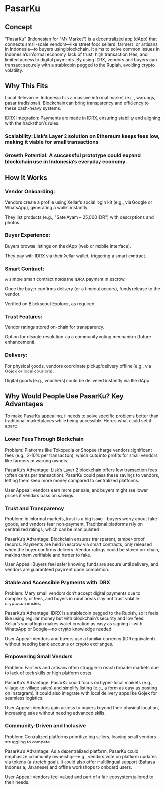 # PasarKu

## Concept
"PasarKu" (Indonesian for "My Market") is a decentralized app (dApp) that connects small-scale vendors—like street food sellers, farmers, or artisans in Indonesia—to buyers using blockchain. It aims to solve common issues in Indonesia’s informal economy: lack of trust, high transaction fees, and limited access to digital payments. By using IDRX, vendors and buyers can transact securely with a stablecoin pegged to the Rupiah, avoiding crypto volatility.
## Why This Fits
Local Relevance: Indonesia has a massive informal market (e.g., warungs, pasar tradisional). Blockchain can bring transparency and efficiency to these cash-heavy systems.

IDRX Integration: Payments are made in IDRX, ensuring stability and aligning with the hackathon’s rules.

### Scalability: Lisk’s Layer 2 solution on Ethereum keeps fees low, making it viable for small transactions.

### Growth Potential: A successful prototype could expand blockchain use in Indonesia’s everyday economy.

## How It Works
### Vendor Onboarding:
Vendors create a profile using Xellar’s social login kit (e.g., via Google or WhatsApp), generating a wallet instantly.

They list products (e.g., "Sate Ayam – 25,000 IDR") with descriptions and photos.

### Buyer Experience:
Buyers browse listings on the dApp (web or mobile interface).

They pay with IDRX via their Xellar wallet, triggering a smart contract.

### Smart Contract:
A simple smart contract holds the IDRX payment in escrow.

Once the buyer confirms delivery (or a timeout occurs), funds release to the vendor.

Verified on Blockscout Explorer, as required.

### Trust Features:
Vendor ratings stored on-chain for transparency.

Option for dispute resolution via a community voting mechanism (future enhancement).

### Delivery:
For physical goods, vendors coordinate pickup/delivery offline (e.g., via Gojek or local couriers).

Digital goods (e.g., vouchers) could be delivered instantly via the dApp.

## Why Would People Use PasarKu? Key Advantages
To make PasarKu appealing, it needs to solve specific problems better than traditional marketplaces while being accessible. Here’s what could set it apart:
### Lower Fees Through Blockchain
Problem: Platforms like Tokopedia or Shopee charge vendors significant fees (e.g., 2-10% per transaction), which cuts into profits for small vendors like farmers or warung owners.

PasarKu’s Advantage: Lisk’s Layer 2 blockchain offers low transaction fees (often cents per transaction). PasarKu could pass these savings to vendors, letting them keep more money compared to centralized platforms.

User Appeal: Vendors earn more per sale, and buyers might see lower prices if vendors pass on savings.

### Trust and Transparency
Problem: In informal markets, trust is a big issue—buyers worry about fake goods, and vendors fear non-payment. Traditional platforms rely on centralized ratings, which can be manipulated.

PasarKu’s Advantage: Blockchain ensures transparent, tamper-proof records. Payments are held in escrow via smart contracts, only released when the buyer confirms delivery. Vendor ratings could be stored on-chain, making them verifiable and harder to fake.

User Appeal: Buyers feel safer knowing funds are secure until delivery, and vendors are guaranteed payment upon completion.

### Stable and Accessible Payments with IDRX
Problem: Many small vendors don’t accept digital payments due to complexity or fees, and buyers in rural areas may not trust volatile cryptocurrencies.

PasarKu’s Advantage: IDRX is a stablecoin pegged to the Rupiah, so it feels like using regular money but with blockchain’s security and low fees. Xellar’s social login makes wallet creation as easy as signing in with WhatsApp or Google—no crypto knowledge needed.

User Appeal: Vendors and buyers use a familiar currency (IDR equivalent) without needing bank accounts or crypto exchanges.

### Empowering Small Vendors
Problem: Farmers and artisans often struggle to reach broader markets due to lack of tech skills or high platform costs.

PasarKu’s Advantage: PasarKu could focus on hyper-local markets (e.g., village-to-village sales) and simplify listing (e.g., a form as easy as posting on Instagram). It could also integrate with local delivery apps like Gojek for seamless logistics.

User Appeal: Vendors gain access to buyers beyond their physical location, increasing sales without needing advanced skills.

### Community-Driven and Inclusive
Problem: Centralized platforms prioritize big sellers, leaving small vendors struggling to compete.

PasarKu’s Advantage: As a decentralized platform, PasarKu could emphasize community ownership—e.g., vendors vote on platform updates via tokens (a stretch goal). It could also offer multilingual support (Bahasa Indonesia, Javanese) and offline workshops to onboard users.

User Appeal: Vendors feel valued and part of a fair ecosystem tailored to their needs.



